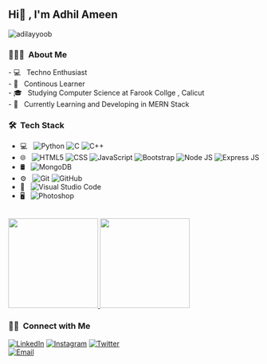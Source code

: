 <h2>Hi👋 , I'm Adhil Ameen</h2>
<p><img src="https://komarev.com/ghpvc/?username=adilayyoob&label=Profile%20views&color=0e75b6&style=flat" alt="adilayyoob"/></p>
<h3> 👨🏻‍💻 &nbsp;About Me </h3>
- 💻 &nbsp; Techno Enthusiast<br>
- 📙 &nbsp; Continous Learner<br>
- 🎓 &nbsp; Studying Computer Science at Farook Collge , Calicut<br>
- 🌱 &nbsp; Currently Learning and Developing in MERN Stack<br>

<h3> 🛠 &nbsp;Tech Stack</h3>

- 💻 &nbsp;
  ![Python](https://img.shields.io/badge/-Python-333333?style=flat&logo=python)
  ![C](https://img.shields.io/badge/-C-333333?style=flat&logo=C%2B%2B&logoColor=00599C)
  ![C++](https://img.shields.io/badge/-C++-333333?style=flat&logo=C%2B%2B&logoColor=00599C)
- 🌐 &nbsp;
  ![HTML5](https://img.shields.io/badge/-HTML5-333333?style=flat&logo=HTML5)
  ![CSS](https://img.shields.io/badge/-CSS-333333?style=flat&logo=CSS3&logoColor=1572B6)
  ![JavaScript](https://img.shields.io/badge/-JavaScript-333333?style=flat&logo=javascript)
  ![Bootstrap](https://img.shields.io/badge/-Bootstrap-333333?style=flat&logo=bootstrap&logoColor=563D7C)
  ![Node JS](https://img.shields.io/badge/-Node.js-333333?style=flat&logo=node.js)
  ![Express JS](https://img.shields.io/badge/-Express.js-333333?style=flat&logo=express.js)
- 🛢 &nbsp;
  ![MongoDB](https://img.shields.io/badge/-MongoDB-333333?style=flat&logo=mongodb)
- ⚙️ &nbsp;
  ![Git](https://img.shields.io/badge/-Git-333333?style=flat&logo=git)
  ![GitHub](https://img.shields.io/badge/-GitHub-333333?style=flat&logo=github)
- 🔧 &nbsp;
  ![Visual Studio Code](https://img.shields.io/badge/-Visual%20Studio%20Code-333333?style=flat&logo=visual-studio-code&logoColor=007ACC)
- 🖥 &nbsp;
  ![Photoshop](https://img.shields.io/badge/-Photoshop-333333?style=flat&logo=adobe-photoshop)
<br/>

<a href="https://github.com/adhilameenet">
  <img height="180em" src="https://github-readme-stats.vercel.app/api?username=adhilameenet&theme=buefy&show_icons=true" />
  <img height="180em" src="https://github-readme-stats.vercel.app/api/top-langs/?username=adhilameenet&theme=buefy&layout=compact" />
</a>
<br/>
<h3> 🤝🏻 &nbsp;Connect with Me </h3>
<a href="https://www.linkedin.com/in/adhilameenet/"><img alt="LinkedIn" src="https://img.shields.io/badge/LinkedIn-adhilameenet-blue?style=flat-square&logo=linkedin"></a>
<a href="https://www.instagram.com/adhilameenet"><img alt="Instagram" src="https://img.shields.io/badge/Instagram-adhilameenet-blue?style=flat-square&logo=instagram"></a>
<a href="https://www.twitter.com/adhilameenet"><img alt="Twitter" src="https://img.shields.io/badge/Twitter-adhilameenet-blue?style=flat-square&logo=twitter"></a><br>
<a href="mailto:adhilameenet@gmail.com"><img alt="Email" src="https://img.shields.io/badge/Email-adhilameenet@gmail.com-blue?style=flat-square&logo=gmail"></a>

